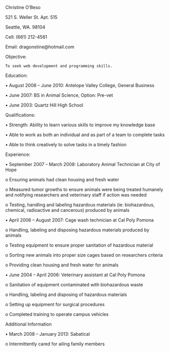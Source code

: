 <p>Christine O’Beso</p>

<p>521 S. Weller St. Apt. 515</p>

<p>Seattle, WA. 98104</p>

<p>Cell: (661) 212-4561</p>

<p>Email: dragonstine@hotmail.com</p>

<p>Objective:</p>

<pre><code>To seek web development and programming skills.
</code></pre>

<p>Education:</p>

<p>• August 2008 – June 2010: Antelope Valley College, General Business</p>

<p>• June 2007: BS in Animal Science, Option: Pre-vet</p>

<p>• June 2003: Quartz Hill High School</p>

<p>Qualifications:</p>

<p>• Strength: Ability to learn various skills to improve my knowledge base</p>

<p>• Able to work as both an individual and as part of a team to complete tasks</p>

<p>• Able to think creatively to solve tasks in a timely fashion</p>

<p>Experience:</p>

<p>• September 2007 – March 2008: Laboratory Animal Technician at City of Hope</p>

<p>o   Ensuring animals had clean housing and fresh water</p>

<p>o   Measured tumor growths to ensure animals were being treated humanely and notifying researchers and veterinary staff if action was needed</p>

<p>o   Testing, handling and labeling hazardous materials (ie: biohazardous, chemical, radioactive and cancerous) produced by animals</p>

<p>• April 2006 – August 2007: Cage wash technician at Cal Poly Pomona</p>

<p>o   Handling, labeling and disposing hazardous materials produced by animals</p>

<p>o   Testing equipment to ensure proper sanitation of hazardous material</p>

<p>o   Sorting new animals into proper size cages based on researchers criteria </p>

<p>o   Providing clean housing and fresh water for animals</p>

<p>• June 2004 – April 2006: Veterinary assistant at Cal Poly Pomona</p>

<p>o   Sanitation of equipment contaminated with biohazardous waste</p>

<p>o   Handling, labeling and disposing of hazardous materials</p>

<p>o   Setting up equipment for surgical procedures</p>

<p>o   Completed training to operate campus vehicles</p>

<p>Additional Information</p>

<p>• March 2008 – January 2013: Sabatical</p>

<p>o   Intermittently cared for ailing family members</p>

